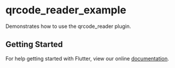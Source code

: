 # qrcode_reader_example

Demonstrates how to use the qrcode_reader plugin.

## Getting Started

For help getting started with Flutter, view our online
[documentation](http://flutter.io/).
